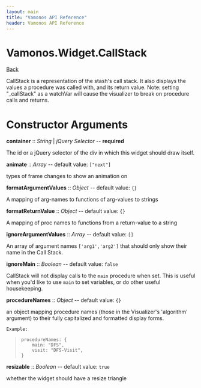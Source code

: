 ```yaml
---
layout: main
title: "Vamonos API Reference"
header: Vamonos API Reference
---
```



Vamonos.Widget.CallStack
========================

[Back](index.html)

CallStack is a representation of the stash's call stack. It also displays the values a procedure was called with, and its return value. Note: setting "_callStack" as a watchVar will cause the visualizer to break on procedure calls and returns.


Constructor Arguments
=====================

**container** :: *String* | *jQuery Selector* -- **required**

The id or a jQuery selector of the div in which this widget should draw itself.



**animate** :: *Array* -- default value: `["next"]`

types of frame changes to show an animation on



**formatArgumentValues** :: *Object* -- default value: `{}`

A mapping of arg-names to functions of arg-values to strings



**formatReturnValue** :: *Object* -- default value: `{}`

A mapping of proc names to functions from a return-value to a string



**ignoreArgumentValues** :: *Array* -- default value: `[]`

An array of argument names `['arg1','arg2']` that should only show their name in the Call Stack.



**ignoreMain** :: *Boolean* -- default value: `false`

CallStack will not display calls to the `main` procedure when set. This is useful when you'd like to use `main` to set variables, or do other useful housekeeping.



**procedureNames** :: *Object* -- default value: `{}`

an object mapping procedure names (those in the Visualizer's 'algorithm' argument) to their fully capitalized and formatted display forms.

    Example:

>     procedureNames: {
>         main: "DFS",
>         visit: "DFS-Visit",
>     }



**resizable** :: *Boolean* -- default value: `true`

whether the widget should have a resize triangle



